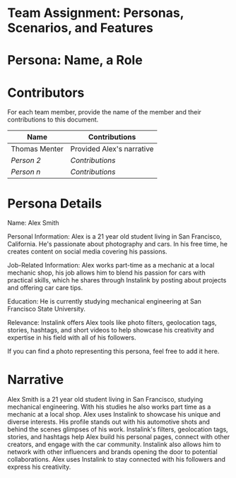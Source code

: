 # Team Assignment: Personas, Scenarios, and Features
Persona: Name, a Role
============

# Contributors

For each team member, provide the name of the member and their contributions to this document.

| Name       | Contributions   |
| ---------- | --------------- |
| Thomas Menter | Provided Alex's narrative  |
| _Person 2_ | _Contributions_ |
| _Person n_ | _Contributions_ |

# Persona Details

Name: Alex Smith

Personal Information: Alex is a 21 year old student living in San Francisco, California. He's passionate about photography and cars. In his free time, he creates content on social media covering his passions.  

Job-Related Information: Alex works part-time as a mechanic at a local mechanic shop, his job allows him to blend his passion for cars with practical skills, which he shares through Instalink by posting about projects and offering car care tips.

Education: He is currently studying mechanical engineering at San Francisco State University.

Relevance: Instalink offers Alex tools like photo filters, geolocation tags, stories, hashtags, and short videos to help showcase his creativity and expertise in his field with all of his followers. 

If you can find a photo representing this persona, feel free to add it here.

# Narrative

Alex Smith is a 21 year old student living in San Francisco, studying mechanical engineering. With his studies he also works part time as a mechanic at a local shop. Alex uses Instalink to showcase his unique and diverse interests. His profile stands out with his automotive shots and behind the scenes glimpses of his work. Instalink's filters, geolocation tags, stories, and hashtags help Alex build his personal pages, connect with other creators, and engage with the car community. Instalink also allows him to network with other influencers and brands opening the door to potential collaborations. Alex uses Instalink to stay connected with his followers and express his creativity.  
